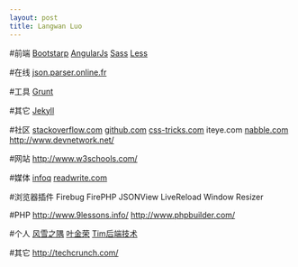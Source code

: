 ```yaml
---
layout: post
title: Langwan Luo
---
```

#前端
[Bootstarp](http://bootcss.com) [AngularJs](http://angularjs.org/) [Sass](http://sass-lang.com/) [Less](http://lesscss.org/)

#在线
[json.parser.online.fr](http://json.parser.online.fr/)

#工具
[Grunt](http://gruntjs.com/)

#其它
[Jekyll](http://jekyllrb.com)

#社区
[stackoverflow.com](http://stackoverflow.com) [github.com](http://github.com) [css-tricks.com](http://css-tricks.com/) iteye.com [nabble.com](http://www.nabble.com/) http://www.devnetwork.net/

#网站
http://www.w3schools.com/

#媒体
[infoq](http://www.infoq.com) [readwrite.com](http://readwrite.com/)

#浏览器插件
Firebug FirePHP JSONView LiveReload Window Resizer

#PHP
http://www.9lessons.info/ http://www.phpbuilder.com/

#个人
[风雪之隅](http://www.laruence.com/) [叶金荣](http://www.imysql.cn/) [Tim后端技术](http://timyang.net/)

#其它
http://techcrunch.com/
